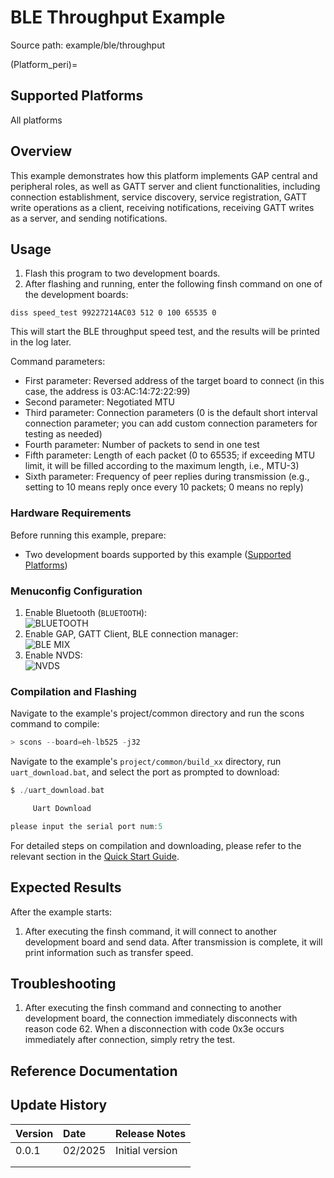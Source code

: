 # BLE Throughput Example

Source path: example/ble/throughput

(Platform_peri)=
## Supported Platforms
<!-- Which boards and chip platforms are supported -->
All platforms

## Overview
<!-- Introduction to the example -->
This example demonstrates how this platform implements GAP central and peripheral roles, as well as GATT server and client functionalities, including connection establishment, service discovery, service registration, GATT write operations as a client, receiving notifications, receiving GATT writes as a server, and sending notifications.

## Usage
<!-- Explain how to use the example, such as which hardware pins to connect for waveform observation, compilation and flashing can reference related documentation.
For rt_device examples, also list the configuration switches used in this example, such as PWM example using PWM1, which needs to be enabled in the onchip menu -->
1. Flash this program to two development boards.
2. After flashing and running, enter the following finsh command on one of the development boards:
```
diss speed_test 99227214AC03 512 0 100 65535 0
```
This will start the BLE throughput speed test, and the results will be printed in the log later.

Command parameters:
- First parameter: Reversed address of the target board to connect (in this case, the address is 03:AC:14:72:22:99)
- Second parameter: Negotiated MTU
- Third parameter: Connection parameters (0 is the default short interval connection parameter; you can add custom connection parameters for testing as needed)
- Fourth parameter: Number of packets to send in one test
- Fifth parameter: Length of each packet (0 to 65535; if exceeding MTU limit, it will be filled according to the maximum length, i.e., MTU-3)
- Sixth parameter: Frequency of peer replies during transmission (e.g., setting to 10 means reply once every 10 packets; 0 means no reply)

### Hardware Requirements
Before running this example, prepare:
+ Two development boards supported by this example ([Supported Platforms](#Platform_peri))

### Menuconfig Configuration
1. Enable Bluetooth (`BLUETOOTH`):\
![BLUETOOTH](./assets/bluetooth.png)
2. Enable GAP, GATT Client, BLE connection manager:\
![BLE MIX](./assets/gap_gatt_ble_cm.png)
3. Enable NVDS:\
![NVDS](./assets/bt_nvds.png)

### Compilation and Flashing
Navigate to the example's project/common directory and run the scons command to compile:
```c
> scons --board=eh-lb525 -j32
```
Navigate to the example's `project/common/build_xx` directory, run `uart_download.bat`, and select the port as prompted to download:
```c
$ ./uart_download.bat

     Uart Download

please input the serial port num:5
```
For detailed steps on compilation and downloading, please refer to the relevant section in the [Quick Start Guide](/quickstart/get-started.md).

## Expected Results
<!-- Explain the expected results of the example, such as which LEDs will light up, what logs will be printed, so users can determine if the example is running correctly. The results can be explained step by step in combination with the code -->
After the example starts:
1. After executing the finsh command, it will connect to another development board and send data. After transmission is complete, it will print information such as transfer speed.

## Troubleshooting
1. After executing the finsh command and connecting to another development board, the connection immediately disconnects with reason code 62.
When a disconnection with code 0x3e occurs immediately after connection, simply retry the test.

## Reference Documentation
<!-- For rt_device examples, the RT-Thread official documentation provides detailed explanations. You can add web links here, for example, refer to RT-Thread's [RTC Documentation](https://www.rt-thread.org/document/site/#/rt-thread-version/rt-thread-standard/programming-manual/device/rtc/rtc) -->

## Update History
|Version |Date   |Release Notes |
|:---|:---|:---|
|0.0.1 |02/2025 |Initial version |
| | | |
| | | |